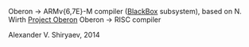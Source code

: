 Oberon -> ARMv{6,7E}-M compiler ([BlackBox](http://www.oberon.ch/blackbox.html) subsystem), based on N. Wirth [Project Oberon](http://www.inf.ethz.ch/personal/wirth/ProjectOberon/index.html) Oberon -> RISC compiler

Alexander V. Shiryaev, 2014
